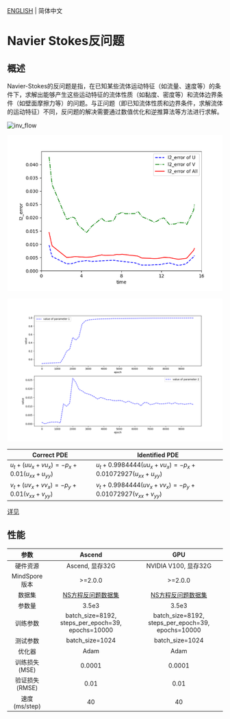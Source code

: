 [ENGLISH](README.md) | 简体中文

# Navier Stokes反问题

## 概述

Navier-Stokes的反问题是指，在已知某些流体运动特征（如流量、速度等）的条件下，求解出能够产生这些运动特征的流体性质（如黏度、密度等）和流体边界条件（如壁面摩擦力等）的问题。与正问题（即已知流体性质和边界条件，求解流体的运动特征）不同，反问题的解决需要通过数值优化和逆推算法等方法进行求解。

![inv_flow](images/FlowField_10000.gif)

![Time Error](images/TimeError_10000.png)

![Parameter](images/Parameter.png)

|Correct PDE|Identified PDE|
|  ----  | ----  |
|$u_t + (u u_x + v u_x) = - p_x + 0.01(u_{xx} + u_{yy})$|$u_t + 0.9984444 (u u_x + v u_x) = - p_x + 0.01072927(u_{xx} + u_{yy})$|
|$v_t + (u v_x + v v_x) = - p_y + 0.01(v_{xx} + v_{yy})$|$v_t + 0.9984444 (u v_x + v v_x) = - p_y + 0.01072927(v_{xx} + v_{yy})$|

[详见](https://gitee.com/mindspore/mindscience/blob/master/MindFlow/applications/physics_driven/navier_stokes/cylinder_flow_inverse/navier_stokes_inverse_CN.ipynb)

## 性能

| 参数               | Ascend               | GPU                |
|:----------------------:|:--------------------------:|:---------------:|
| 硬件资源                | Ascend, 显存32G            | NVIDIA V100, 显存32G    |
| MindSpore版本           | >=2.0.0                 | >=2.0.0                   |
| 数据集                  | [NS方程反问题数据集](https://download-mindspore.osinfra.cn/mindscience/mindflow/dataset/applications/physics_driven/inverse_navier_stokes/)      | [NS方程反问题数据集](https://download-mindspore.osinfra.cn/mindscience/mindflow/dataset/applications/physics_driven/inverse_navier_stokes/)                   |
| 参数量                  | 3.5e3                   | 3.5e3                    |
| 训练参数                | batch_size=8192, steps_per_epoch=39, epochs=10000 | batch_size=8192, steps_per_epoch=39, epochs=10000 |
| 测试参数                | batch_size=1024      | batch_size=1024               |
| 优化器                  | Adam                 | Adam                   |
| 训练损失(MSE)           | 0.0001                | 0.0001             |
| 验证损失(RMSE)          | 0.01                  | 0.01              |
| 速度(ms/step)           | 40                   | 40                |
